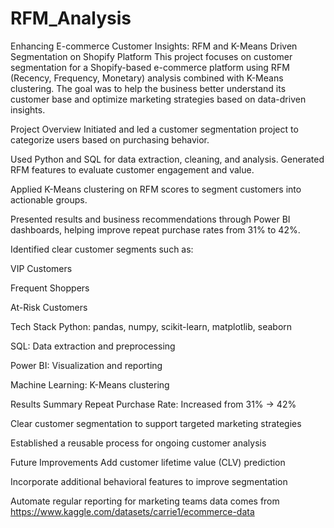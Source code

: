# RFM_Analysis
Enhancing E-commerce Customer Insights: RFM and K-Means Driven Segmentation on Shopify Platform
This project focuses on customer segmentation for a Shopify-based e-commerce platform using RFM (Recency, Frequency, Monetary) analysis combined with K-Means clustering. The goal was to help the business better understand its customer base and optimize marketing strategies based on data-driven insights.

Project Overview
Initiated and led a customer segmentation project to categorize users based on purchasing behavior.

Used Python and SQL for data extraction, cleaning, and analysis. Generated RFM features to evaluate customer engagement and value.

Applied K-Means clustering on RFM scores to segment customers into actionable groups.

Presented results and business recommendations through Power BI dashboards, helping improve repeat purchase rates from 31% to 42%.

Identified clear customer segments such as:

VIP Customers

Frequent Shoppers

At-Risk Customers

Tech Stack
Python: pandas, numpy, scikit-learn, matplotlib, seaborn

SQL: Data extraction and preprocessing

Power BI: Visualization and reporting

Machine Learning: K-Means clustering


Results Summary
Repeat Purchase Rate: Increased from 31% → 42%

Clear customer segmentation to support targeted marketing strategies

Established a reusable process for ongoing customer analysis

Future Improvements
Add customer lifetime value (CLV) prediction

Incorporate additional behavioral features to improve segmentation

Automate regular reporting for marketing teams
 data comes from https://www.kaggle.com/datasets/carrie1/ecommerce-data
